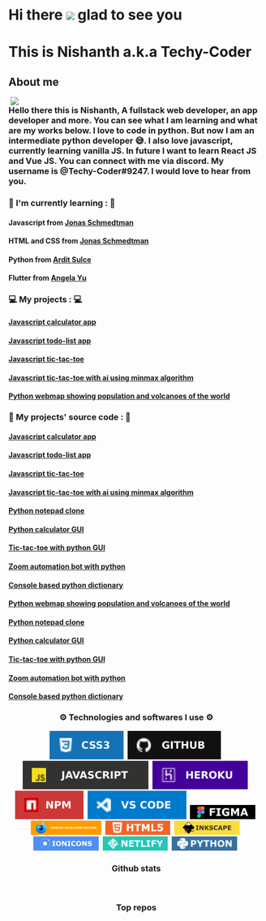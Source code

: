 <h1>Hi there <img src="https://github.com/Ashutosh00710/Ashutosh00710/blob/master/wave.gif" width="50px"> glad to see you</h1>
<h1>This is Nishanth a.k.a Techy-Coder</h1>
<h2>About me</h2>
<img align="right" src="https://github.com/Techy-Coder/Techy-Coder/blob/main/overview.gif"  width="500">
<h3>Hello there this is Nishanth, A fullstack web developer, an app developer and more. You can see what I am learning and what are my works below. I love to code in python. But now I am an intermediate python developer 😅. I also love javascript, currently learning vanilla JS. In future I want to learn React JS and Vue JS. You can connect with me via discord. My username is @Techy-Coder#9247. I would love to hear from you.</h3>
<h3>📖 I'm currently learning : 📖</h3>
<h4>Javascript from <a href ="https://www.udemy.com/share/101WfeBUAYdFlXTHo=/">Jonas Schmedtman</a></h4>
<h4>HTML and CSS from <a href ="https://www.udemy.com/share/101WtcBUAYdFlXTHo=/">Jonas Schmedtman</a></h4>
<h4>Python from <a href ="https://www.udemy.com/share/101Wa0BUAYdFlXTHo=/">Ardit Sulce</a></a></h4>
<h4>Flutter from <a href ="https://www.udemy.com/share/101WB6BUAYdFlXTHo=/">Angela Yu</a></a></h4>
<h3>💻 My projects : 💻</h3>
<h4><a href="https://caclulator-by-nishanth.netlify.app/">Javascript calculator app</a></h4>
<h4><a href="https://todo-list-by-nishanth.netlify.app/">Javascript todo-list app</a></h4>
<h4><a href="https://tic-tac-toe-by-nishanth.netlify.app/">Javascript tic-tac-toe</a></h4>
<h4><a href="https://ai-tic-tac-toe.netlify.app/">Javascript tic-tac-toe with ai using minmax algorithm</a></h4>
<h4><a href="https://volcanoes-and-population-webmap.netlify.app/">Python webmap showing population and volcanoes of the world</a></h4>
<h3>📁 My projects' source code : 📁</h3>
<h4><a href="https://github.com/Techy-Coder/calculator">Javascript calculator app</a></h4>
<h4><a href="https://github.com/Techy-Coder/Todo-list">Javascript todo-list app</a></h4>
<h4><a href="https://github.com/Techy-Coder/Tic-Tac-Toe">Javascript tic-tac-toe</a></h4>
<h4><a href="https://github.com/Techy-Coder/Tic-Tac-Toe-with-AI">Javascript tic-tac-toe with ai using minmax algorithm</a></h4>
<h4><a href="https://github.com/Techy-Coder/Python-notepad-clone">Python notepad clone</a></h4>
<h4><a href="https://github.com/Techy-Coder/Python-calculator-app">Python calculator GUI</a></h4>
<h4><a href="https://github.com/Techy-Coder/TIc-Tac-Toe-with-python">Tic-tac-toe with python GUI</a></h4>
<h4><a href="https://github.com/Techy-Coder/Zoom-automation-bot-python">Zoom automation bot with python</a></h4>
<h4><a href="https://github.com/Techy-Coder/Python-dictonary">Console based python dictionary</a></h4>
<h4><a href="https://github.com/Techy-Coder/Volcano-and-population-webmap">Python webmap showing population and volcanoes of the world</a></h4>
<h4><a href="https://github.com/Techy-Coder/Python-notepad-clone">Python notepad clone</a></h4>
<h4><a href="https://github.com/Techy-Coder/Python-calculator-app">Python calculator GUI</a></h4>
<h4><a href="https://github.com/Techy-Coder/TIc-Tac-Toe-with-python">Tic-tac-toe with python GUI</a></h4>
<h4><a href="https://github.com/Techy-Coder/Zoom-automation-bot-python">Zoom automation bot with python</a></h4>
<h4><a href="https://github.com/Techy-Coder/Python-dictonary">Console based python dictionary</a></h4>
<h3 align="center">⚙ Technologies and softwares I use ⚙</h3>
<p align="center">
<img src="https://github.com/Techy-Coder/Techy-Coder/blob/main/icons/CSS.svg">&nbsp;
<img src="https://github.com/Techy-Coder/Techy-Coder/blob/main/icons/Github.svg">&nbsp;
  <img src="https://github.com/Techy-Coder/Techy-Coder/blob/main/icons/JS.svg">&nbsp;
  <img src="https://github.com/Techy-Coder/Techy-Coder/blob/main/icons/Heroku.svg">&nbsp;
  <img src="https://github.com/Techy-Coder/Techy-Coder/blob/main/icons/Npm.svg">&nbsp;
  <img src="https://github.com/Techy-Coder/Techy-Coder/blob/main/icons/Vscode.svg">&nbsp;
  <img src="https://github.com/Techy-Coder/Techy-Coder/blob/main/icons/figma-1.png" alt="">&nbsp;
  <img src="https://github.com/Techy-Coder/Techy-Coder/blob/main/icons/firefox-browser-developer-edition.png" alt="">&nbsp;
  <img src="https://github.com/Techy-Coder/Techy-Coder/blob/main/icons/html-5.png" alt="">&nbsp;
  <img src="https://github.com/Techy-Coder/Techy-Coder/blob/main/icons/inkscape-flat-logo-2color-text.png" alt="">&nbsp;
  <img src="https://github.com/Techy-Coder/Techy-Coder/blob/main/icons/ionic-logo-svgrepo-com.png" alt="">&nbsp;
  <img src="https://github.com/Techy-Coder/Techy-Coder/blob/main/icons/netlify.png" alt="">&nbsp;
  <img src="https://github.com/Techy-Coder/Techy-Coder/blob/main/icons/python.png" alt="">&nbsp;
</p>
<h3 align="center">Github stats</h3>
<p align="center">
  <img src="https://github-readme-stats.vercel.app/api?username=Techy-Coder&theme=dracula" alt="" align="center">
  <img src="https://github-readme-stats.vercel.app/api/top-langs/?username=Techy-Coder&hide=html&theme=dracula" alt="" align=center>
</p>
<h3 align="center">Top repos</h3>
<p align="center">
  <a href="https://github.com/Techy-Coder/Volcano-and-population-webmap">
  <img src="https://github-readme-stats.vercel.app/api/pin/?username=Techy-Coder&repo=Volcano-and-population-webmap&theme=dracula" alt="" align="center"></a>
  <a href="https://github.com/Techy-Coder/Tic-Tac-Toe-with-AI"><img src="https://github-readme-stats.vercel.app/api/pin/?username=Techy-Coder&repo=Tic-Tac-Toe-with-AI&theme=dracula" alt="" align="center"></a>
</p>
